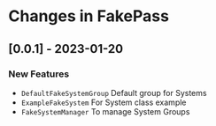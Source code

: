 # Changes in FakePass

## [0.0.1] - 2023-01-20
### New Features
- `DefaultFakeSystemGroup` Default group for Systems
- `ExampleFakeSystem` For System class example
- `FakeSystemManager` To manage System Groups
